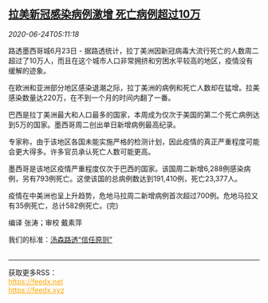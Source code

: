 <!--1592976203000-->
[拉美新冠感染病例激增 死亡病例超过10万](https://cn.reuters.com/article/latin-america-covid-infections-0624-idCNKBS23V0LN)
------

<div><i>2020-06-24T05:11:18</i></div><div class="StandardArticleBody_body"><p>路透墨西哥城6月23日 - 据路透统计，拉丁美洲因新冠病毒大流行死亡的人数周二超过了10万人，而且在这个城市人口非常拥挤和穷困水平较高的地区，疫情没有缓解的迹象。 </p><p>在欧洲和亚洲部分地区感染退潮之际，拉丁美洲的病例和死亡人数却在猛增。拉美感染数量达220万，在不到一个月的时间内翻了一番。 </p><p>巴西是拉丁美洲最大和人口最多的国家，本周成为仅次于美国的第二个死亡病例达到5万的国家。墨西哥周二创出单日新增病例最高纪录。 </p><p>专家称，由于该地区各国未能实施严格的检测计划，因此疫情的真正严重程度可能会更大得多。许多官员承认死亡人数可能更高。 </p><p>墨西哥是该地区疫情严重程度仅次于巴西的国家。该国周二新增6,288例感染病例，另有793例死亡。这使该国的总病例数达到191,410例，死亡23,377人。 </p><p>疫情在中美洲也呈上升趋势，危地马拉周二新增病例首次超过700例。危地马拉又有35例死亡，总计582例死亡。(完) </p><div class="Attribution_container"><div class="Attribution_attribution"><p class="Attribution_content">编译 张涛；审校 戴素萍 </p></div></div><div class="StandardArticleBody_trustBadgeContainer"><span class="StandardArticleBody_trustBadgeTitle">我们的标准：</span><span class="trustBadgeUrl"><a href="https://www.thomsonreuters.cn/content/dam/openweb/documents/pdf/china/brochures/about-us-1.pdf">汤森路透“信任原则”</a></span></div></div><br><hr><div>获取更多RSS：<br><a href="https://feedx.net" style="color:orange" target="_blank">https://feedx.net</a> <br><a href="https://feedx.xyz" style="color:orange" target="_blank">https://feedx.xyz</a><br></div>
